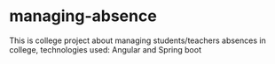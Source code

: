 # managing-absence
This is college project about managing students/teachers absences in college, technologies used: Angular and Spring boot
